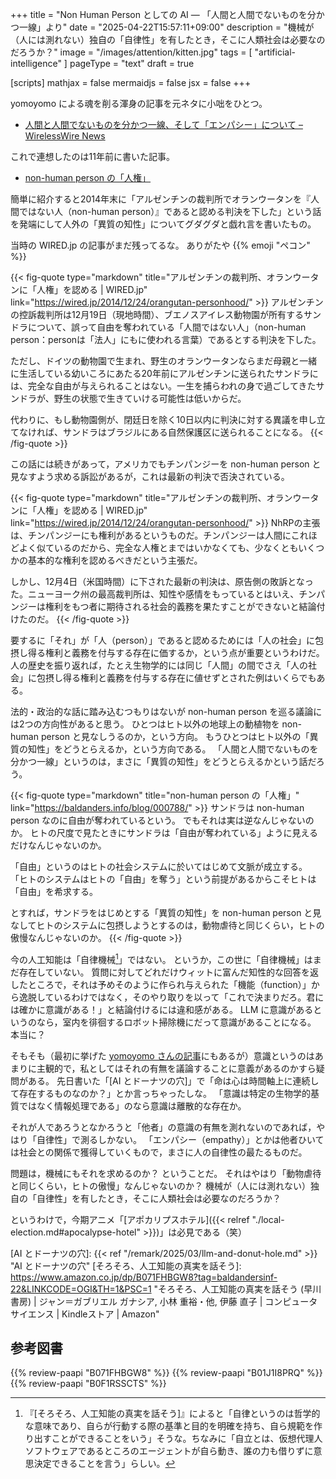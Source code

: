 +++
title = "Non Human Person としての AI — 「人間と人間でないものを分かつ一線」より"
date =  "2025-04-22T15:57:11+09:00"
description = "機械が（人には測れない）独自の「自律性」を有したとき，そこに人類社会は必要なのだろうか？"
image = "/images/attention/kitten.jpg"
tags = [ "artificial-intelligence" ]
pageType = "text"
draft = true

[scripts]
  mathjax = false
  mermaidjs = false
  jsx = false
+++

yomoyomo による魂を削る渾身の記事を元ネタに小咄をひとつ。

- [人間と人間でないものを分かつ一線、そして「エンパシー」について – WirelessWire News](https://wirelesswire.jp/2025/04/88435/)

これで連想したのは11年前に書いた記事。

- [non-human person の「人権」](https://baldanders.info/blog/000788/ "non-human person の「人権」 — 旧メイン・ブログ | Baldanders.info")

簡単に紹介すると2014年末に「アルゼンチンの裁判所でオランウータンを『人間ではない人（non-human person）』であると認める判決を下した」という話を発端にして人外の「異質の知性」についてグダグダと戯れ言を書いたもの。

当時の WIRED.jp の記事がまだ残ってるな。
ありがたや {{% emoji "ペコン" %}}

{{< fig-quote type="markdown" title="アルゼンチンの裁判所、オランウータンに「人権」を認める | WIRED.jp" link="https://wired.jp/2014/12/24/orangutan-personhood/" >}}
アルゼンチンの控訴裁判所は12月19日（現地時間）、ブエノスアイレス動物園が所有するサンドラについて、誤って自由を奪われている「人間ではない人」（non-human person：personは「法人」にもに使われる言葉）であるとする判決を下した。

ただし、ドイツの動物園で生まれ、野生のオランウータンならまだ母親と一緒に生活している幼いころにあたる20年前にアルゼンチンに送られたサンドラには、完全な自由が与えられることはない。一生を捕らわれの身で過ごしてきたサンドラが、野生の状態で生きていける可能性は低いからだ。

代わりに、もし動物園側が、閉廷日を除く10日以内に判決に対する異議を申し立てなければ、サンドラはブラジルにある自然保護区に送られることになる。
{{< /fig-quote >}}

この話には続きがあって，アメリカでもチンパンジーを non-human person と見なすよう求める訴訟があるが，これは最新の判決で否決されている。

{{< fig-quote type="markdown" title="アルゼンチンの裁判所、オランウータンに「人権」を認める | WIRED.jp" link="https://wired.jp/2014/12/24/orangutan-personhood/" >}}
NhRPの主張は、チンパンジーにも権利があるというものだ。チンパンジーは人間にこれほどよく似ているのだから、完全な人権とまではいかなくても、少なくともいくつかの基本的な権利を認めるべきだという主張だ。

しかし、12月4日（米国時間）に下された最新の判決は、原告側の敗訴となった。ニューヨーク州の最高裁判所は、知性や感情をもっているとはいえ、チンパンジーは権利をもつ者に期待される社会的義務を果たすことができないと結論付けたのだ。
{{< /fig-quote >}}

要するに「それ」が「人（person）」であると認めるためには「人の社会」に包摂し得る権利と義務を付与する存在に価するか，という点が重要というわけだ。
人の歴史を振り返れば，たとえ生物学的には同じ「人間」の間でさえ「人の社会」に包摂し得る権利と義務を付与する存在に値せずとされた例はいくらでもある。

法的・政治的な話に踏み込むつもりはないが non-human person を巡る議論には2つの方向性があると思う。
ひとつはヒト以外の地球上の動植物を non-human person と見なしうるのか，という方向。
もうひとつはヒト以外の「異質の知性」をどうとらえるか，という方向である。
「人間と人間でないものを分かつ一線」というのは，まさに「異質の知性」をどうとらえるかという話だろう。

{{< fig-quote type="markdown" title="non-human person の「人権」" link="https://baldanders.info/blog/000788/" >}}
サンドラは non-human person なのに自由が奪われているという。
でもそれは実は逆なんじゃないのか。
ヒトの尺度で見たときにサンドラは「自由が奪われている」ように見えるだけなんじゃないのか。

「自由」というのはヒトの社会システムに於いてはじめて文脈が成立する。
「ヒトのシステムはヒトの「自由」を奪う」という前提があるからこそヒトは「自由」を希求する。

とすれば，サンドラをはじめとする「異質の知性」を non-human person と見なしてヒトのシステムに包摂しようとするのは，動物虐待と同じくらい，ヒトの傲慢なんじゃないのか。
{{< /fig-quote >}}

今の人工知能は「自律機械[^j1]」ではない。
というか，この世に「自律機械」はまだ存在していない。
質問に対してどれだけウィットに富んだ知性的な回答を返したところで，それは予めそのように作られ与えられた「機能（function）」から逸脱しているわけではなく，そのやり取りを以って「これで決まりだろ。君には確かに意識がある！」と結論付けるには違和感がある。
LLM に意識があるというのなら，室内を徘徊するロボット掃除機にだって意識があることになる。
本当に？

[^j1]: 『[そろそろ、人工知能の真実を話そう]』によると「自律というのは哲学的な意味であり、自らが行動する際の基準と目的を明確を持ち、自ら規範を作り出すことができることをいう」そうな。ちなみに「自立とは、仮想代理人ソフトウェアであるところのエージェントが自ら動き、誰の力も借りずに意思決定できることを言う」らしい。

そもそも（最初に挙げた [yomoyomo さんの記事](https://wirelesswire.jp/2025/04/88435/ "人間と人間でないものを分かつ一線、そして「エンパシー」について – WirelessWire News")にもあるが）意識というのはあまりに主観的で，私としてはそれの有無を議論することに意義があるのかすら疑問がある。
先日書いた「[AI とドーナツの穴]」で「命は心は時間軸上に連続して存在するものなのか？」とか言っちゃったしな。
「意識は特定の生物学的基質ではなく情報処理である」のなら意識は離散的な存在か。

それが人であろうとなかろうと「他者」の意識の有無を測れないのであれば，やはり「自律性」で測るしかない。
「エンパシー（empathy）」とかは他者ひいては社会との関係で獲得していくもので，まさに人の自律性の最たるものだ。

問題は，機械にもそれを求めるのか？ ということだ。
それはやはり「動物虐待と同じくらい，ヒトの傲慢」なんじゃないのか？ 機械が（人には測れない）独自の「自律性」を有したとき，そこに人類社会は必要なのだろうか？

というわけで，今期アニメ「[アポカリプスホテル]({{< relref "./local-election.md#apocalypse-hotel" >}})」は必見である（笑）

[ドーナツの穴]: https://unityroom.com/games/judge_donut_hole "ドーナツの穴 | フリーゲーム投稿サイト unityroom"
[AI とドーナツの穴]: {{< ref "/remark/2025/03/llm-and-donut-hole.md" >}} "AI とドーナツの穴"
[そろそろ、人工知能の真実を話そう]: https://www.amazon.co.jp/dp/B071FHBGW8?tag=baldandersinf-22&LINKCODE=OGI&TH=1&PSC=1 "そろそろ、人工知能の真実を話そう (早川書房) | ジャン＝ガブリエル ガナシア, 小林 重裕・他, 伊藤 直子 | コンピュータサイエンス | Kindleストア | Amazon"

## 参考図書

{{% review-paapi "B071FHBGW8" %}} <!-- 人工知能の真実を話そう -->
{{% review-paapi "B01J1I8PRQ" %}} <!-- 社会は情報化の夢を見る -->
{{% review-paapi "B0F1RSSCTS" %}} <!-- アニメ アポカリプスホテル 竹本泉 -->

